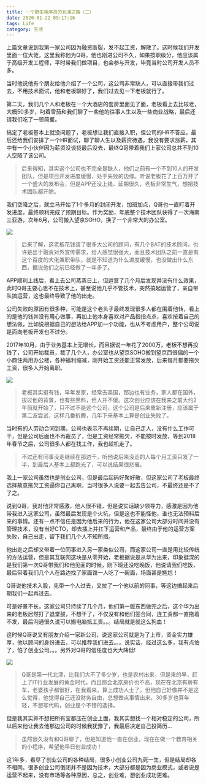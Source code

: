 ```yaml
---
title: 一个野生程序员的北漂之路（二）
date: 2020-01-22 09:17:16
tags: Life
category: 生活
---
```


上篇文章说到我第一家公司因为融资断裂，发不起工资，解散了。这时候我们开发里面一位大佬，这里我称他为Q哥，他也刚进公司不久，如果按职级分，他应该属于高级开发工程师，平时带我们做项目，也会参与开发，毕竟当时公司开发人员不多。

当时他说他有个朋友给他介绍了一个公司，这公司非常缺人，可以直接带我们过去，不用技术面试，他和老板聊好了，我们过去见一下老板就行了。

<!--more-->

第二天，我们几个人和老板在一个大酒店的套房里面见了面，老板看上去比较老，大概50多岁，叼着雪茄和我们聊了一些他的往事人生以及一些商业战略，最后还请我们吃了一顿简餐。

搞定了老板基本上就没问题了，老板想让我们直接入职，但公司的HR不答应，最后还给我们安排了一个HR面试，聊了聊人生以及薪资待遇，我没有要求涨薪，其中有一个小伙伴因为薪资没谈拢最后没去，最终Q哥带着我们上家公司总共不到10人空降了该公司。

>后来得知，其实这个公司也不完全是缺人，他们之前有一个不到10人的开发团队，但是项目开发进度缓慢，处于失败的边缘。听说老板花了上百万开了一个盛大的发布会，但是APP还没上线，延期很久，老板非常生气，想把技术团队都开除。

我们空降之后，就立马开始了1个多月的封闭开发，加班加点，Q哥也一直盯着开发进度，最终顺利完成了预期目标。作为奖励，年底整个技术团队获得了一次海南三亚游，次年6月，公司搬入望京SOHO，换了一个非常大的办公室。

<img src="/images/2020-01-03-1.jpg" /> 

>后来了解，这老板花钱请了很多大公司的顾问，有几个BAT的技术顾问，也许是出于融资对外宣传需求，给人感觉很强大，而且技术团队之前一直是有这个百度的大佬兼职带队，就是不知道为什么进度缓慢，也没做出什么东西，据说他们之前已经做了一年多了。

APP顺利上线后，看上去公司蒸蒸日上，但运营了几个月后发现并没有什么效果，此时Q哥主要心思不在技术上，甚至说他几乎不管技术，突然搞起运营了，亲自带队搞运营，这也最终导致了他的出走。

公司失败的原因有很多种，可能是这个老头子最终发现很多人都在围着他转，看上的是他的钱并没有用心做事，再加上他本身喜欢对产品指指点点，喜欢按着自己的想法做，比如说根据自己的想法给APP加一个功能，也从不考虑用户，整个公司说是面向老板开发也不过分。

2017年10月，由于业务基本上无增长，而且据说一年花了2000万，老板不想再投钱了，公司开始裁员，裁了几个人，办公室也从望京SOHO搬到望京西很偏的一个小商住两用办公楼，各种福利缩减，刚开始工资还能正常发放，后来每月都要拖欠工资，很多人开始离职。

<img src="/images/2020-01-04-1.jpg" /> 

>老板其实挺有钱，早年发家，经常去美国，那边也有业务，家人都在国外，拔过他的背景，也有些黑料，但人并不傻。这次创业应该在我来之前大约2年前就开始了，只不过不是这个公司，这个公司是后来重新注册，应该属于第二波尝试，这样几番折腾，几年下来基本上算是创业失败了。

当时有的人劳动合同到期，公司也表示不再续期，让自己走人，没有什么工作可干，但是公司后面也不再裁员了，但是工资经常拖欠，不能按时发放，等到2018年春节之后，公司很多人都在找工作，我也趁机走了。

>不过还有同事没走继续在那边干，听他说后来没走的人每个月工资只发了一半，到最后人基本上都跑光了，可以说结果很悲催。

我上一家公司虽然也是创业公司，但是最后起码好聚好散，但这家公司了老板最终选择故意拖欠工资逼你自己离职，当时很多人说要一起去告公司，不最终还是不了了之。

说到Q哥，我对他非常感激，他人很不错，但是说实话缺少领导力，感激是因为他带我进入这家公司，虽然最后发现是个火坑，但是这也不能怪他，谁也无法预料后来的事情。还有一点不信任是因为他后来的行为，他在这家公司大部分时间并没有管理技术，没有当好CTO，却去插上并扛下运营和产品，最终由于他的运营方案失败，自己出走，留下我们几个人不知所措。

他出走之后却又带着一位同事进入另一家类似公司，而这家公司一直是用比较传统的方法运营，但是其互联网这块是从零开始，老板据说是从华为出来，印象挺深的是我们第一次Q哥带我们和他见面的时候，刚下班还没吃晚饭，他说请我们吃饭，最后带着我们几个人在路边找了家面馆一人吃了一碗面，场面甚是尴尬！

Q哥说他技术入股，先带一个人过去，又拉了一个他以前的同事，等这边搞起来后期我们一起再过去。

可是好景不长，这家公司只持续了几个月，他们第一版东西做完之后，这个华为出来的老板居然打了退堂鼓，不想干了，不仅没有和他们签合同，连工资都一直拖着不发，最后沟通很久说可以搬电脑抵工资。。。结局就是就这么狗血！

这时候Q哥说又有朋友介绍一家新公司，说这家公司就是为了上市，资金实力雄厚，他以顾问的身份进去，可以推荐我们进去。。。说实话，经过这么多，我有点怕了，怕了创业公司。。。另外对Q哥的信任度也大大降低!

<img src="/images/2020-01-17.jpg" /> 

>Q哥是第一代北漂，比我们大不了多少岁，也是农村出来，但是来的早，赶上了IT行业发展的黄金时代，而且那会北京房价也不高，现在在北京有房有车，老婆孩子都很好，在我看来，算上成功人士了。但他自己好像并不是这么觉得，他觉得自己还没财务自由，总想做点事情出来，30多岁也算年轻，不想写代码，创业是个不错的选择。

但是我其实并不想把所有宝都压在创业上面，我其实想找一个相对稳定的公司，所以后来他让我去他那边公司的时候我犹豫了，我最后决定自己投简历...

>虽然很久没有和Q哥聊了，但是知道他一直在创业，现在在做一个教育相关的小程序，希望他早日创业成功！

这1年多，看尽了创业公司的各种结局，很多小创业公司九死一生，但是结局却各不相同。很多创业公司倒闭并不是因为技术，大部分都是因为商业模式，或者说是运营不起来，没有市场等各种原因，总之，创业难，想创业成功更难。
